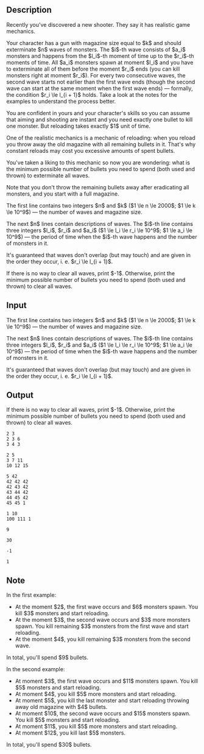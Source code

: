 ## Description

<div><p>Recently you've discovered a new shooter. They say it has realistic game mechanics.</p><p>Your character has a gun with magazine size equal to $k$ and should exterminate $n$ waves of monsters. The $i$-th wave consists of $a_i$ monsters and happens from the $l_i$-th moment of time up to the $r_i$-th moments of time. All $a_i$ monsters spawn at moment $l_i$ and you have to exterminate all of them before the moment $r_i$ ends (you can kill monsters right at moment $r_i$). For every two consecutive waves, the second wave starts not earlier than the first wave ends (though the second wave can start at the same moment when the first wave ends) — formally, the condition $r_i \le l_{i + 1}$ holds. Take a look at the notes for the examples to understand the process better.</p><p>You are confident in yours and your character's skills so you can assume that aiming and shooting are instant and you need exactly one bullet to kill one monster. But reloading takes exactly $1$ unit of time.</p><p>One of the realistic mechanics is a mechanic of reloading: when you reload you throw away the old magazine with all remaining bullets in it. That's why constant reloads may cost you excessive amounts of spent bullets.</p><p>You've taken a liking to this mechanic so now you are wondering: what is the minimum possible number of bullets you need to spend (both used and thrown) to exterminate all waves.</p><p>Note that you don't throw the remaining bullets away after eradicating all monsters, and you start with a full magazine.</p></div><div class="input-specification"><p>The first line contains two integers $n$ and $k$ ($1 \le n \le 2000$; $1 \le k \le 10^9$)&nbsp;— the number of waves and magazine size.</p><p>The next $n$ lines contain descriptions of waves. The $i$-th line contains three integers $l_i$, $r_i$ and $a_i$ ($1 \le l_i \le r_i \le 10^9$; $1 \le a_i \le 10^9$)&nbsp;— the period of time when the $i$-th wave happens and the number of monsters in it.</p><p>It's guaranteed that waves don't overlap (but may touch) and are given in the order they occur, i. e. $r_i \le l_{i + 1}$.</p></div><div class="output-specification"><p>If there is no way to clear all waves, print $-1$. Otherwise, print the minimum possible number of bullets you need to spend (both used and thrown) to clear all waves.</p></div>

## Input

<p>The first line contains two integers $n$ and $k$ ($1 \le n \le 2000$; $1 \le k \le 10^9$)&nbsp;— the number of waves and magazine size.</p><p>The next $n$ lines contain descriptions of waves. The $i$-th line contains three integers $l_i$, $r_i$ and $a_i$ ($1 \le l_i \le r_i \le 10^9$; $1 \le a_i \le 10^9$)&nbsp;— the period of time when the $i$-th wave happens and the number of monsters in it.</p><p>It's guaranteed that waves don't overlap (but may touch) and are given in the order they occur, i. e. $r_i \le l_{i + 1}$.</p>

## Output

<p>If there is no way to clear all waves, print $-1$. Otherwise, print the minimum possible number of bullets you need to spend (both used and thrown) to clear all waves.</p>





```input1
2 3
2 3 6
3 4 3
```




```input2
2 5
3 7 11
10 12 15
```




```input3
5 42
42 42 42
42 43 42
43 44 42
44 45 42
45 45 1
```




```input4
1 10
100 111 1
```




```output1
9
```




```output2
30
```




```output3
-1
```




```output4
1
```



## Note

<p>In the first example: </p><ul> <li> At the moment $2$, the first wave occurs and $6$ monsters spawn. You kill $3$ monsters and start reloading. </li><li> At the moment $3$, the second wave occurs and $3$ more monsters spawn. You kill remaining $3$ monsters from the first wave and start reloading. </li><li> At the moment $4$, you kill remaining $3$ monsters from the second wave. </li></ul> In total, you'll spend $9$ bullets.<p>In the second example: </p><ul> <li> At moment $3$, the first wave occurs and $11$ monsters spawn. You kill $5$ monsters and start reloading. </li><li> At moment $4$, you kill $5$ more monsters and start reloading. </li><li> At moment $5$, you kill the last monster and start reloading throwing away old magazine with $4$ bullets. </li><li> At moment $10$, the second wave occurs and $15$ monsters spawn. You kill $5$ monsters and start reloading. </li><li> At moment $11$, you kill $5$ more monsters and start reloading. </li><li> At moment $12$, you kill last $5$ monsters. </li></ul> In total, you'll spend $30$ bullets.
